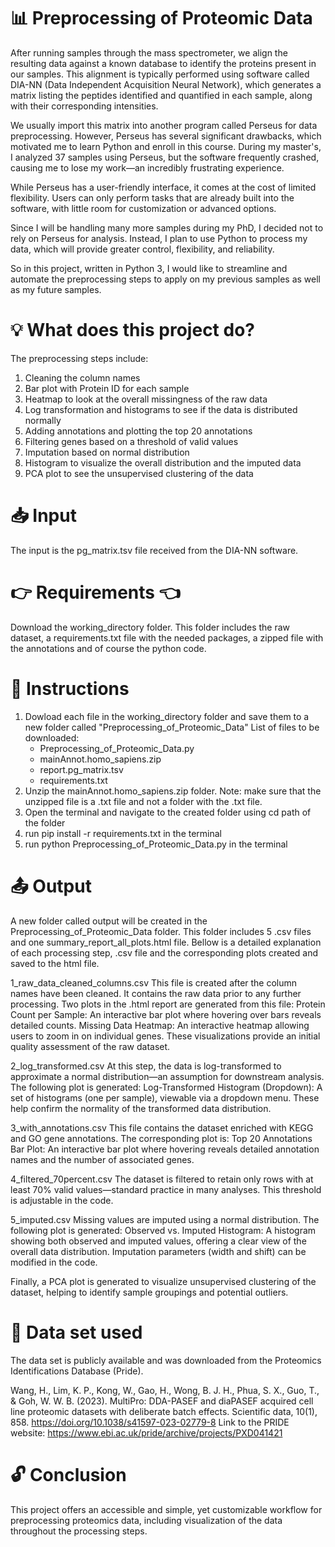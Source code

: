 # 📊 Preprocessing of Proteomic Data 
After running samples through the mass spectrometer, we align the resulting data against a known database to identify the proteins present in our samples. 
This alignment is typically performed using software called DIA-NN (Data Independent Acquisition Neural Network), 
which generates a matrix listing the peptides identified and quantified in each sample, along with their corresponding intensities.

We usually import this matrix into another program called Perseus for data preprocessing. 
However, Perseus has several significant drawbacks, which motivated me to learn Python and enroll in this course. 
During my master's, I analyzed 37 samples using Perseus, but the software frequently crashed, causing me to lose my work—an incredibly frustrating experience.

While Perseus has a user-friendly interface, it comes at the cost of limited flexibility. 
Users can only perform tasks that are already built into the software, with little room for customization or advanced options.

Since I will be handling many more samples during my PhD, I decided not to rely on Perseus for analysis. 
Instead, I plan to use Python to process my data, which will provide greater control, flexibility, and reliability. 

So in this project, written in Python 3, I would like to streamline and automate the preprocessing steps to apply on my previous samples as well as my future samples. 

# 💡 What does this project do? 
The preprocessing steps include:
1. Cleaning the column names
2. Bar plot with Protein ID for each sample
3. Heatmap to look at the overall missingness of the raw data
4. Log transformation and histograms to see if the data is distributed normally
5. Adding annotations and plotting the top 20 annotations
6. Filtering genes based on a threshold of valid values
7. Imputation based on normal distribution
8. Histogram to visualize the overall distribution and the imputed data
9. PCA plot to see the unsupervised clustering of the data

# 📥 Input
The input is the pg_matrix.tsv file received from the DIA-NN software.

# 👉 Requirements 👈
Download the working_directory folder. This folder includes the raw dataset, a requirements.txt file with the needed packages, a zipped file with the annotations and of course the python code. 

# 📝 Instructions
1. Dowload each file in the working_directory folder and save them to a new folder called "Preprocessing_of_Proteomic_Data"
   List of files to be downloaded:
   - Preprocessing_of_Proteomic_Data.py
   - mainAnnot.homo_sapiens.zip
   - report.pg_matrix.tsv
   - requirements.txt
2. Unzip the mainAnnot.homo_sapiens.zip folder. Note: make sure that the unzipped file is a .txt file and not a folder with the .txt file. 
3. Open the terminal and navigate to the created folder using cd path of the folder
4. run pip install -r requirements.txt in the terminal
5. run python Preprocessing_of_Proteomic_Data.py in the terminal

# 📤 Output

A new folder called output  will be created in the Preprocessing_of_Proteomic_Data folder. This folder includes 5 .csv files and one summary_report_all_plots.html file. 
Bellow is a detailed explanation of each processing step, .csv file and the corresponding plots created and saved to the html file. 

1_raw_data_cleaned_columns.csv
This file is created after the column names have been cleaned. It contains the raw data prior to any further processing. Two plots in the .html report are generated from this file:
Protein Count per Sample: An interactive bar plot where hovering over bars reveals detailed counts.
Missing Data Heatmap: An interactive heatmap allowing users to zoom in on individual genes.
These visualizations provide an initial quality assessment of the raw dataset.

2_log_transformed.csv
At this step, the data is log-transformed to approximate a normal distribution—an assumption for downstream analysis. The following plot is generated:
Log-Transformed Histogram (Dropdown): A set of histograms (one per sample), viewable via a dropdown menu. These help confirm the normality of the transformed data distribution.

3_with_annotations.csv
This file contains the dataset enriched with KEGG and GO gene annotations. The corresponding plot is:
Top 20 Annotations Bar Plot: An interactive bar plot where hovering reveals detailed annotation names and the number of associated genes.

4_filtered_70percent.csv
The dataset is filtered to retain only rows with at least 70% valid values—standard practice in many analyses. This threshold is adjustable in the code.

5_imputed.csv
Missing values are imputed using a normal distribution. The following plot is generated:
Observed vs. Imputed Histogram: A histogram showing both observed and imputed values, offering a clear view of the overall data distribution. Imputation parameters (width and shift) can be modified in the code.

Finally, a PCA plot is generated to visualize unsupervised clustering of the dataset, helping to identify sample groupings and potential outliers.

# 📖 Data set used
The data set is publicly available and was downloaded from the Proteomics Identifications Database (Pride). 

Wang, H., Lim, K. P., Kong, W., Gao, H., Wong, B. J. H., Phua, S. X., Guo, T., & Goh, W. W. B. (2023). MultiPro: DDA-PASEF and diaPASEF acquired cell line proteomic datasets with deliberate batch effects. Scientific data, 10(1), 858. https://doi.org/10.1038/s41597-023-02779-8
Link to the PRIDE website: https://www.ebi.ac.uk/pride/archive/projects/PXD041421

# 🔓 Conclusion
This project offers an accessible and simple, yet customizable workflow for preprocessing proteomics data, including visualization of the data throughout the processing steps. 
